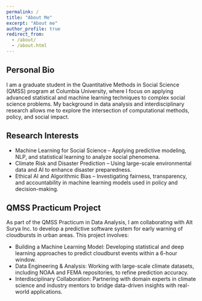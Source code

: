 ```yaml
---
permalink: /
title: "About Me"
excerpt: "About me"
author_profile: true
redirect_from: 
  - /about/
  - /about.html
---
```

## Personal Bio
I am a graduate student in the Quantitative Methods in Social Science (QMSS) program at Columbia University, where I focus on applying advanced statistical and machine learning techniques to complex social science problems. My background in data analysis and interdisciplinary research allows me to explore the intersection of computational methods, policy, and social impact.



## Research Interests
- Machine Learning for Social Science – Applying predictive modeling, NLP, and statistical learning to analyze social phenomena.
- Climate Risk and Disaster Prediction – Using large-scale environmental data and AI to enhance disaster preparedness.
- Ethical AI and Algorithmic Bias – Investigating fairness, transparency, and accountability in machine learning models used in policy and decision-making.

## QMSS Practicum Project
As part of the QMSS Practicum in Data Analysis, I am collaborating with Alt Surya Inc. to develop a predictive software system for early warning of cloudbursts in urban areas. This project involves:
- Building a Machine Learning Model: Developing statistical and deep learning approaches to predict cloudburst events within a 6-hour window.
- Data Engineering & Analysis: Working with large-scale climate datasets, including NOAA and FEMA repositories, to refine prediction accuracy.
- Interdisciplinary Collaboration: Partnering with domain experts in climate science and industry mentors to bridge data-driven insights with real-world applications.